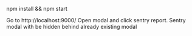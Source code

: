 
npm install && npm start

Go to http://localhost:9000/
Open modal and click sentry report.
Sentry modal with be hidden behind already existing modal
